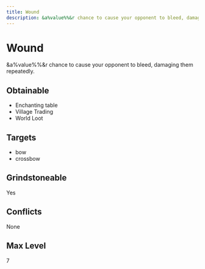 ```yaml
---
title: Wound
description: &a%value%%&r chance to cause your opponent to bleed, damaging them repeatedly.
---
```

# Wound
&a%value%%&r chance to cause your opponent to bleed, damaging them repeatedly.
## Obtainable
- Enchanting table
- Village Trading
- World Loot
## Targets
- bow
 - crossbow
## Grindstoneable
Yes
## Conflicts
None
## Max Level
7
